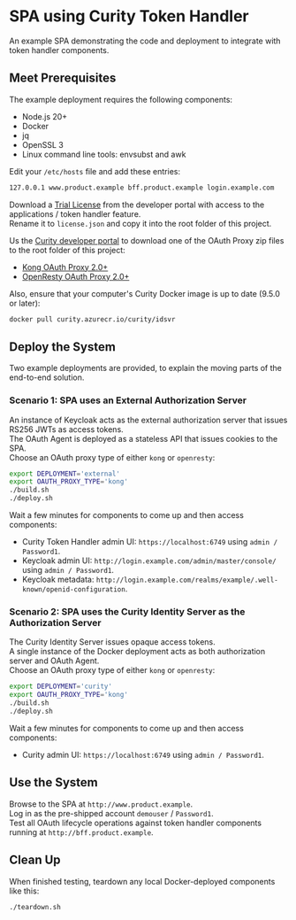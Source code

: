 # SPA using Curity Token Handler

An example SPA demonstrating the code and deployment to integrate with token handler components.

## Meet Prerequisites

The example deployment requires the following components:

- Node.js 20+
- Docker
- jq
- OpenSSL 3
- Linux command line tools: envsubst and awk

Edit your `/etc/hosts` file and add these entries:

```bash
127.0.0.1 www.product.example bff.product.example login.example.com
```

Download a [Trial License](https://developer.curity.io/free-trial) from the developer portal with access to the applications / token handler feature.\
Rename it to `license.json` and copy it into the root folder of this project.

Us the [Curity developer portal](https://developer.curity.io/releases/token-handler) to download one of the OAuth Proxy zip files to the root folder of this project:

- [Kong OAuth Proxy 2.0+](https://developer.curity.io/releases/token-handler?proxy=kong)
- [OpenResty OAuth Proxy 2.0+](https://developer.curity.io/releases/token-handler?proxy=openresty)

Also, ensure that your computer's Curity Docker image is up to date (9.5.0 or later):

```bash
docker pull curity.azurecr.io/curity/idsvr
```

## Deploy the System

Two example deployments are provided, to explain the moving parts of the end-to-end solution.

### Scenario 1: SPA uses an External Authorization Server

An instance of Keycloak acts as the external authorization server that issues RS256 JWTs as access tokens.\
The OAuth Agent is deployed as a stateless API that issues cookies to the SPA.\
Choose an OAuth proxy type of either `kong` or `openresty`:

```bash
export DEPLOYMENT='external'
export OAUTH_PROXY_TYPE='kong'
./build.sh
./deploy.sh
```

Wait a few minutes for components to come up and then access components:

- Curity Token Handler admin UI: `https://localhost:6749` using `admin / Password1`.
- Keycloak admin UI: `http://login.example.com/admin/master/console/` using `admin / Password1`.
- Keycloak metadata: `http://login.example.com/realms/example/.well-known/openid-configuration`.

### Scenario 2: SPA uses the Curity Identity Server as the Authorization Server

The Curity Identity Server issues opaque access tokens.\
A single instance of the Docker deployment acts as both authorization server and OAuth Agent.\
Choose an OAuth proxy type of either `kong` or `openresty`:

```bash
export DEPLOYMENT='curity'
export OAUTH_PROXY_TYPE='kong'
./build.sh
./deploy.sh
```

Wait a few minutes for components to come up and then access components:

- Curity admin UI: `https://localhost:6749` using `admin / Password1`.

## Use the System

Browse to the SPA at `http://www.product.example`.\
Log in as the pre-shipped account `demouser` / `Password1`.\
Test all OAuth lifecycle operations against token handler components running at `http://bff.product.example`. 

## Clean Up

When finished testing, teardown any local Docker-deployed components like this:

```bash
./teardown.sh
```
